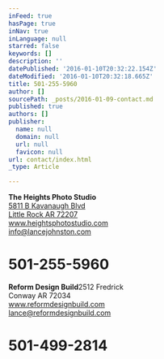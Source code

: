 ```yaml
---
inFeed: true
hasPage: true
inNav: true
inLanguage: null
starred: false
keywords: []
description: ''
datePublished: '2016-01-10T20:32:22.154Z'
dateModified: '2016-01-10T20:32:18.665Z'
title: 501-255-5960
author: []
sourcePath: _posts/2016-01-09-contact.md
published: true
authors: []
publisher:
  name: null
  domain: null
  url: null
  favicon: null
url: contact/index.html
_type: Article

---
```

**The Heights Photo Studio**  
[5811 B Kavanaugh Blvd  
Little Rock AR 72207][0]  
www.heightsphotostudio.com  
info@lancejohnston.com

# 501-255-5960

**Reform Design Build**2512 Fredrick  
Conway AR 72034  
www.reformdesignbuild.com  
lance@reformdesignbuild.com

# 501-499-2814

[0]: https://www.google.com/maps/dir/35.0846976,-92.4663808/5811+Kavanaugh+Blvd,+Little+Rock,+AR+72207/@34.9154258,-92.504132,11z/data=!3m1!4b1!4m10!4m9!1m1!4e1!1m5!1m1!1s0x87d2a3744f5355dd:0x42052accfd120cf9!2m2!1d-92.3387544!2d34.7700761!3e0